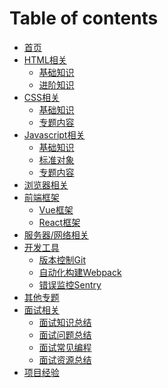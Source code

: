 # Table of contents

* [首页](README.md)
* [HTML相关](html/README.md)
  * [基础知识]()
  * [进阶知识]()
* [CSS相关](css/README.md)
  * [基础知识]()
  * [专题内容]()
* [Javascript相关](javascript/README.md)
  * [基础知识]()
  * [标准对象]()
  * [专题内容]()
* [浏览器相关](browser/README.md)
* [前端框架](frameworks/README.md)
  * [Vue框架]()
  * [React框架]()
* [服务器/网络相关](network/README.md)
* [开发工具](tools/README.md)
  * [版本控制Git]()
  * [自动化构建Webpack]()
  * [错误监控Sentry]()
* [其他专题](topics/README.md)
* [面试相关](interview/README.md)
  * [面试知识总结]()
  * [面试问题总结]()
  * [面试常见编程]()
  * [面试资源总结]()
* [项目经验](projects/README.md)
